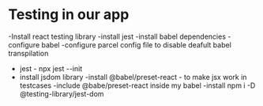 # Testing in our app
 -Install react testing library
 -install jest
 -install babel dependencies
 -configure babel
 -configure parcel config file to disable deafult babel transpilation 
 - jest - npx jest --init
 - install jsdom library
 -install @babel/preset-react - to make jsx work in testcases
 -include @babe/preset-react inside my babel
 -install npm i -D @testing-library/jest-dom